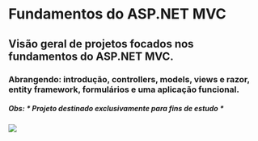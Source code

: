# Fundamentos do ASP.NET MVC #

##  Visão geral de projetos focados nos fundamentos do ASP.NET MVC. ##

### Abrangendo: introdução, controllers, models, views e razor, entity framework, formulários e uma aplicação funcional. ###

##### Obs: * Projeto destinado exclusivamente para fins de estudo * #####
 
<div> 
  <a href="https://www.linkedin.com/in/byron-ribeiro-santos-doria-6654b0312" target="_blank"><img src="https://img.shields.io/badge/-LinkedIn-%230077B5?style=for-the-badge&logo=linkedin&logoColor=white" target="_blank"></a>   
</div>
